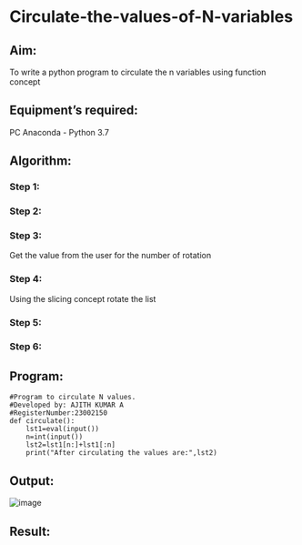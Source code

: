 # Circulate-the-values-of-N-variables
## Aim:
To write a python program to circulate the n variables using function concept
## Equipment’s required:
PC
Anaconda - Python 3.7
## Algorithm: 
### Step 1: 
### Step 2: 
### Step 3: 
Get the value from the user for the number of rotation
### Step 4: 
Using the slicing concept rotate the list



### Step 5: 
### Step 6: 
## Program:
```
#Program to circulate N values.
#Developed by: AJITH KUMAR A
#RegisterNumber:23002150
def circulate():
    lst1=eval(input())
    n=int(input())
    lst2=lst1[n:]+lst1[:n]
    print("After circulating the values are:",lst2)
```

## Output:
![image](https://github.com/Ajith1413/Circulate-the-values-of-N-variables/assets/139842524/504e2c58-15b6-4553-a03b-df58ffe60c29)

## Result:
